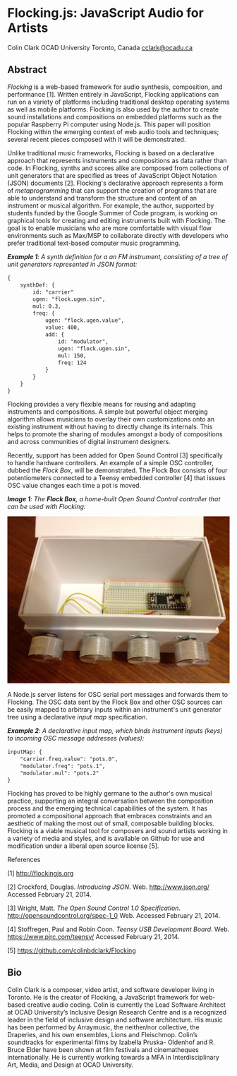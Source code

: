 # Flocking.js: JavaScript Audio for Artists

Colin Clark
OCAD University
Toronto, Canada
cclark@ocadu.ca

## Abstract

_Flocking_ is a web-based framework for audio synthesis, composition, and performance [1]. Written entirely in JavaScript, Flocking applications can run on a variety of platforms including traditional desktop operating systems as well as mobile platforms. Flocking is also used by the author to create sound installations and compositions on embedded platforms such as the popular Raspberry Pi computer using Node.js. This paper will position Flocking within the emerging context of web audio tools and techniques; several recent pieces composed with it will be demonstrated.

Unlike traditional music frameworks, Flocking is based on a declarative approach that represents instruments and compositions as data rather than code. In Flocking, synths and scores alike are composed from collections of unit generators that are specified as trees of JavaScript Object Notation (JSON) documents [2]. Flocking's declarative approach represents a form of _metaprogramming_ that can support the creation of programs that are able to understand and transform the structure and content of an instrument or musical algorithm. For example, the author, supported by students funded by the Google Summer of Code program, is working on graphical tools for creating and editing instruments built with Flocking. The goal is to enable musicians who are more comfortable with visual flow environments such as Max/MSP to collaborate directly with developers who prefer traditional text-based computer music programming.

_**Example 1**: A synth definition for a an FM instrument, consisting of a tree of unit generators represented in JSON format:_

    {
        synthDef: {
            id: "carrier"
            ugen: "flock.ugen.sin",
            mul: 0.3,
            freq: {
                ugen: "flock.ugen.value",
                value: 400,
                add: {
                    id: "modulator",
                    ugen: "flock.ugen.sin",
                    mul: 150,
                    freq: 124
                }
            }
        }
    }

Flocking provides a very flexible means for reusing and adapting instruments and compositions. A simple but powerful object merging algorithm allows musicians to overlay their own customizations onto an existing instrument without having to directly change its internals. This helps to promote the sharing of modules amongst a body of compositions and across communities of digital instrument designers.

Recently, support has been added for Open Sound Control [3] specifically to handle hardware controllers. An example of a simple OSC controller, dubbed the _Flock Box_, will be demonstrated. The Flock Box consists of four potentiometers connected to a Teensy embedded controller [4] that issues OSC value changes each time a pot is moved. 

_**Image 1**: The **Flock Box**, a home-built Open Sound Control controller that can be used with Flocking:_

![The Flock Box](images/flockbox.jpg)

A Node.js server listens for OSC serial port messages and forwards them to Flocking. The OSC data sent by the Flock Box and other OSC sources can be easily mapped to arbitrary inputs within an instrument's unit generator tree using a declarative _input map_ specification.

_**Example 2**: A declarative input map, which binds instrument inputs (keys) to incoming OSC message addresses (values):_

    inputMap: {
        "carrier.freq.value": "pots.0",
        "modulator.freq": "pots.1",
        "modulator.mul": "pots.2"
    }

Flocking has proved to be highly germane to the author's own musical practice, supporting an integral conversation between the composition process and the emerging technical capabilities of the system. It has promoted a compositional approach that embraces constraints and an aesthetic of making the most out of small, composable building blocks. Flocking is a viable musical tool for composers and sound artists working in a variety of media and styles, and is available on Github for use and modification under a liberal open source license [5].

References

[1] http://flockingjs.org

[2] Crockford, Douglas. _Introducing JSON_. Web. http://www.json.org/ Accessed February 21, 2014.

[3] Wright, Matt. _The Open Sound Control 1.0 Specification_. http://opensoundcontrol.org/spec-1_0 Web. Accessed February 21, 2014.

[4] Stoffregen, Paul and Robin Coon. _Teensy USB Development Board_. Web. https://www.pjrc.com/teensy/ Accessed February 21, 2014.

[5] https://github.com/colinbdclark/Flocking

## Bio

Colin Clark is a composer, video artist, and software developer living in Toronto. He is the creator of Flocking, a JavaScript framework for web-based creative audio coding. Colin is currently the Lead Software Architect at OCAD University’s Inclusive Design Research Centre and is a recognized leader in the field of inclusive design and software architecture. His music has been performed by Arraymusic, the neither/nor collective, the Draperies, and his own ensembles, Lions and Fleischmop. Colin’s soundtracks for experimental films by Izabella Pruska- Oldenhof and R. Bruce Elder have been shown at film festivals and cinematheques internationally. He is currently working towards a MFA in Interdisciplinary Art, Media, and Design at OCAD University.
